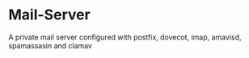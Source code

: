 # Mail-Server
A private mail server configured with postfix, dovecot, imap, amavisd, spamassasin and clamav

